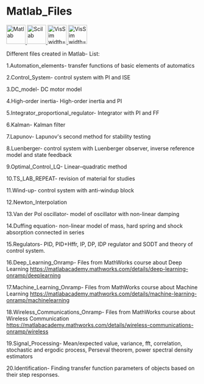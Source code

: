 # Matlab_Files
<p align="left"> <a href="https://www.mathworks.com" target="_blank"> <img src="https://upload.wikimedia.org/wikipedia/commons/2/21/Matlab_Logo.png" alt="Matlab" width="50" height="50"/><a href="https://www.scilab.org" target="_blank"> <img src="https://user-images.githubusercontent.com/84814415/148458144-9eb288a5-0928-4b9d-b922-5a840e782202.png" alt="Scilab" width="50" height="50"/><a href="http://www.vissim.com" target="_blank"> <img src="https://user-images.githubusercontent.com/84814415/148458376-6a6e9489-03b7-4cc1-9f51-9b480a90fbd6.png" alt="VisSim width="50" height="50"/> </a> <a href="https://www.gnu.org/software/octave/index" target="_blank"> <img src="https://user-images.githubusercontent.com/84814415/148458621-39aeb4b9-9594-4be2-af07-dfb68c3fce68.png" alt="VisSim width="50" height="50"/> </a>
  
Different files created in Matlab- List:

1.Automation_elements- transfer functions of basic elements of automatics

2.Control_System- control system with PI and ISE

3.DC_model- DC motor model

4.High-order inertia- High-order inertia and PI

5.Integrator_proportional_regulator- Integrator with PI and FF

6.Kalman- Kalman filter

7.Lapunov- Lapunov's second method for stability testing

8.Luenberger- control system with Luenberger observer, inverse reference model and state feedback 

9.Optimal_Control_LQ- Linear–quadratic method

10.TS_LAB_REPEAT- revision of material for studies 

11.Wind-up- control system with anti-windup block
  
12.Newton_Interpolation
  
13.Van der Pol oscillator- model of oscillator with non-linear damping
  
14.Duffing equation- non-linear model of mass, hard spring and shock absorption connected in series
  
15.Regulators- PID, PID+Hffr, IP, DP, IDP regulator and SODT and theory of control system.

16.Deep_Learning_Onramp- Files from MathWorks course about Deep Learning https://matlabacademy.mathworks.com/details/deep-learning-onramp/deeplearning

17.Machine_Learning_Onramp- Files from MathWorks course about Machine Learning https://matlabacademy.mathworks.com/details/machine-learning-onramp/machinelearning
 
18.Wireless_Communications_Onramp- Files from MathWorks course about Wireless Communication https://matlabacademy.mathworks.com/details/wireless-communications-onramp/wireless
  
19.Signal_Processing- Mean/expected value, variance, fft, correlation, stochastic and ergodic process, Perseval theorem, power spectral density estimators

20.Identification- Finding transfer function parameters of objects based on their step responses.
